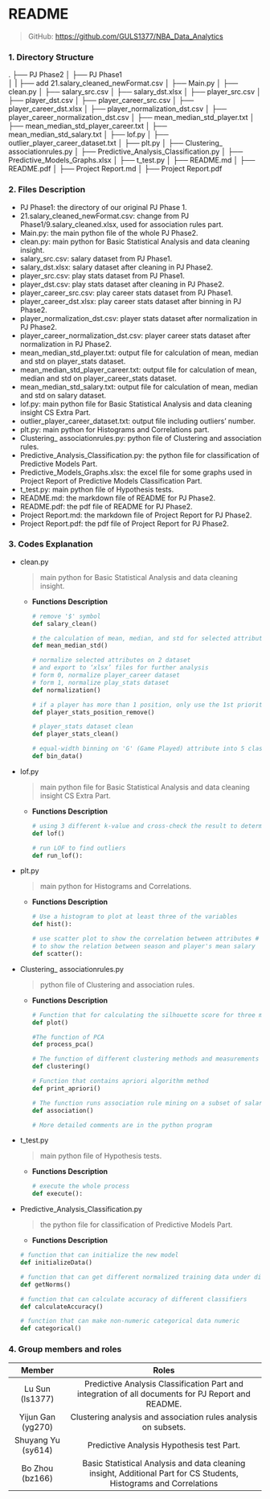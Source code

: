 # README

> GitHub:   https://github.com/GULS1377/NBA_Data_Analytics 

### 1. Directory Structure

.
├── PJ Phase2
│   ├── PJ Phase1               
│    |     ├──  add 21.salary_cleaned_newFormat.csv
│   ├── Main.py
│   ├── clean.py
│   ├── salary_src.csv
│   ├── salary_dst.xlsx
│   ├── player_src.csv
│   ├── player_dst.csv
│   ├── player_career_src.csv
│   ├── player_career_dst.xlsx
│   ├── player_normalization_dst.csv
│   ├── player_career_normalization_dst.csv
│   ├── mean_median_std_player.txt
│   ├── mean_median_std_player_career.txt
│   ├── mean_median_std_salary.txt
│   ├── lof.py
│   ├── outlier_player_career_dataset.txt
│   ├── plt.py
│   ├── Clustering_ associationrules.py
│   ├── Predictive_Analysis_Classification.py
│   ├── Predictive_Models_Graphs.xlsx
│   ├── t_test.py
│   ├── README.md
│   ├── README.pdf
│   ├── Project Report.md
│   ├── Project Report.pdf

### 2. Files Description

- PJ Phase1: the directory of our original PJ Phase 1.
- 21.salary_cleaned_newFormat.csv: change from PJ Phase1/9.salary_cleaned.xlsx, used for association rules part.
- Main.py: the main python file of the whole PJ Phase2.
- clean.py: main python for Basic Statistical Analysis and data cleaning insight.
- salary_src.csv: salary dataset from PJ Phase1.
- salary_dst.xlsx: salary dataset after cleaning in PJ Phase2.
- player_src.csv: play stats dataset from PJ Phase1.
- player_dst.csv: play stats dataset after cleaning in PJ Phase2.
- player_career_src.csv: play career stats dataset from PJ Phase1.
- player_career_dst.xlsx: play career stats dataset after binning in PJ Phase2.
- player_normalization_dst.csv: player stats dataset after normalization in PJ Phase2.
- player_career_normalization_dst.csv: player career stats dataset after normalization in PJ Phase2.
- mean_median_std_player.txt: output file for calculation of mean, median and std on player_stats dataset.
- mean_median_std_player_career.txt: output file for calculation of mean, median and std on player_career_stats dataset.
- mean_median_std_salary.txt: output file for calculation of mean, median and std on salary dataset.
- lof.py: main python file for Basic Statistical Analysis and data cleaning insight CS Extra Part. 
- outlier_player_career_dataset.txt: output file including outliers’ number.
- plt.py: main python for Histograms and Correlations part.
- Clustering_ associationrules.py: python file of Clustering and association rules.
- Predictive_Analysis_Classification.py: the python file for classification of Predictive Models Part.
- Predictive_Models_Graphs.xlsx: the excel file for some graphs used in Project Report of Predictive Models Classification Part.
- t_test.py: main python file of Hypothesis tests.
- README.md: the markdown file of README for PJ Phase2.
- README.pdf: the pdf file of README for PJ Phase2.
- Project Report.md: the markdown file of Project Report for PJ Phase2.
- Project Report.pdf: the pdf file of Project Report for PJ Phase2.

### 3. Codes Explanation

- clean.py  

  > main python for Basic Statistical Analysis and data cleaning insight.

  - **Functions Description**

    ```python
    # remove '$' symbol
    def salary_clean()         
    
    # the calculation of mean, median, and std for selected attributes of data sets
    def mean_median_std()
    
    # normalize selected attributes on 2 dataset
    # and export to ‘xlsx’ files for further analysis
    # form 0, normalize player_career dataset
    # form 1, normalize play_stats dataset
    def normalization()
    
    # if a player has more than 1 position, only use the 1st priority position
    def player_stats_position_remove()
    
    # player_stats dataset clean
    def player_stats_clean()
    
    # equal-width binning on 'G' (Game Played) attribute into 5 class
    def bin_data()
    ```

- lof.py  

  > main python file for Basic Statistical Analysis and data cleaning insight CS Extra Part. 

  - **Functions Description**

    ```python
    # using 3 different k-value and cross-check the result to determine the outlier
    def lof()
    
    # run LOF to find outliers
    def run_lof():
    ```

- plt.py

  > main python for Histograms and Correlations.

  - **Functions Description**

    ```python
    # Use a histogram to plot at least three of the variables
    def hist():
    
    # use scatter plot to show the correlation between attributes #
    # to show the relation between season and player's mean salary
    def scatter():
    ```

- Clustering_ associationrules.py

  > python file of Clustering and association rules.

  - **Functions Description**

    ```python
    # Function that for calculating the silhouette score for three methods and draw the diagram
    def plot()
    
    #The function of PCA
    def process_pca()
    
    # The function of different clustering methods and measurements 
    def clustering()
    
    # Function that contains apriori algorithm method
    def print_apriori()
    
    # The function runs association rule mining on a subset of salary_of_players.csv
    def association()
    
    # More detailed comments are in the python program
    ```

- t_test.py

  > main python file of Hypothesis tests.

  - **Functions Description**

    ```python
    # execute the whole process
    def execute():
    ```
  
- Predictive_Analysis_Classification.py

  > the python file for classification of Predictive Models Part.

  - **Functions Description**

  ```python
  # function that can initialize the new model
  def initializeData()
  
  # function that can get different normalized training data under different norms
  def getNorms()
  
  # function that can calculate accuracy of different classifiers
  def calculateAccuracy()
  
  # function that can make non-numeric categorical data numeric
  def categorical()
  ```

### 4. Group members and roles

|       Member        |                            Roles                             |
| :-----------------: | :----------------------------------------------------------: |
| Lu  Sun    (ls1377) | Predictive Analysis Classification Part and integration of all documents for PJ Report and README. |
| Yijun  Gan (yg270)  | Clustering analysis and association rules analysis on subsets. |
| Shuyang  Yu (sy614) |          Predictive Analysis Hypothesis test Part.           |
|  Bo  Zhou (bz166)   | Basic  Statistical Analysis and data cleaning insight, Additional  Part for CS Students,  Histograms  and Correlations |



